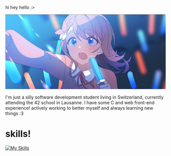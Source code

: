hi hey hello :>

![I really like minori from project sekai! she's one of my role models really](minori_fan.jpg)

I'm just a silly software development student living in Switzerland, currently attending the 42 school in Lausanne.
I have some C and web front-end experience! actively working to better myself and always learning new things :3

# skills!
[![My Skills](https://skillicons.dev/icons?i=windows,apple,linux,html,css,c,cpp,clion,bash,git,vim,neovim,vscode,discord,notion,obsidian,blender)](https://skillicons.dev)

<!--
**FireInsidE-fie/fireinside-fie** is a ✨ _special_ ✨ repository because its `README.md` (this file) appears on your GitHub profile.

Here are some ideas to get you started:

- 🔭 I’m currently working on ...
- 🌱 I’m currently learning ...
- 👯 I’m looking to collaborate on ...
- 🤔 I’m looking for help with ...
- 💬 Ask me about ...
- 📫 How to reach me: ...
- 😄 Pronouns: ...
- ⚡ Fun fact: ...
-->
